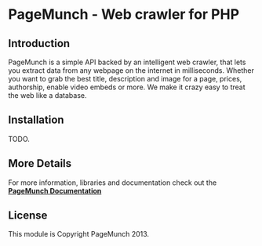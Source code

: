 # PageMunch - Web crawler for PHP


## Introduction

PageMunch is a simple API backed by an intelligent web crawler, that lets you extract data from any webpage on the internet in milliseconds. Whether you want to grab the best title, description and image for a page, prices, authorship, enable video embeds or more. We make it crazy easy to treat the web like a database.


## Installation
 
TODO.

## More Details

For more information, libraries and documentation check out the **[PageMunch Documentation](http://www.pagemunch.com/docs "PageMunch - Web crawler, metadata extraction")**


## License

This module is Copyright PageMunch 2013.